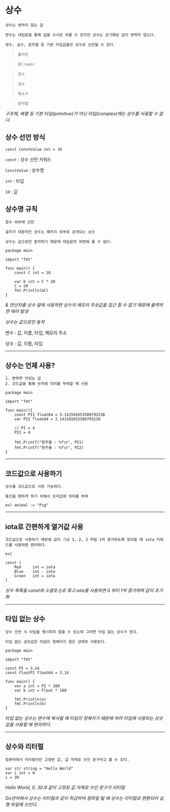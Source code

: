 # 상수

    상수는 변하지 않는 값

    변수는 대입문을 통해 값을 수시로 바꿀 수 있지만 상수는 초기화된 값이 변하지 않는다.

    정수, 실수, 문자열 등 기본 타입값들만 상수로 선언될 수 있다.

>`불리언`

>`룬(ruen)`

>`정수`

>`실수`

>`복소수`

>`문자열`

_구조체, 배열 등 기본 타입(primitive)가 아닌 타입(complex)에는 상수를 사용할 수 없다._

## 상수 선언 방식

    const ConstValue int = 10

`const` : 상수 선언 키워드

`ConstValue` : 상수명

`int` : 타입

`10` : 값

## 상수명 규칙

    함수 외부에 선언

    글자가 대문자인 상수는 패키지 외부로 공개되는 상수

    상수는 값으로만 동작하기 때문에 대입문의 좌변에 올 수 없다.

    package main
    
    import "fmt"

    func main() {
        const C int = 10

        var b int = C * 20
        C = 20
        fmt.Println(&C)
    }

_& 연산자를 상수 앞에 사용하면 상수의 메모리 주솟값을 접근 할 수 없기 때문에 출력하면 에러 발생_

_상수는 값으로만 동작_

변수 : 값, 이름, 타입, 메모리 주소

상수 : 값, 이름, 타입

---

## 상수는 언제 사용?

    1. 변하면 안되는 값
    2. 코드값을 통해 숫자에 의미를 부여할 때 사용

    package main

    import "fmt"

    func main(){
        const PI1 float64 = 3.141592653589793238
        var PI2 float64 = 3.141592653589793238

        // PI = 4
        PI2 = 4

        fmt.Printf("원주율 : %f\n", PI1)
        fmt.Printf("원주율 : %f\n", PI2)
    }
    
---

## 코드값으로 사용하기

    상수를 코드값으로 사용 가능하다.

    통신을 편하게 하기 위해서 숫자값에 의미를 부여

    ex) animal := "Pig"

---

## iota로 간편하게 열거값 사용

    코드값으로 사용하기 때문에 값이 그냥 1, 2, 3 처럼 1씩 증가하도록 정의할 때 iota 키워드를 사용하면 편리하다.

    ex) 

    const (
        Red     int = iota
        Blue    int - iota
        Green   int = iota
    )

_상수 목록을 const와 소괄호 ()로 묶고 iota를 사용하면 0 부터 1씩 증가하며 값이 초기화_

---

## 타입 없는 상수

    상수 선언 시 타입을 명시하지 않을 수 있는데 그러면 타입 없는 상수가 된다.

    타입 없는 상숫값은 타입이 정해지지 않은 상태로 사용된다.

    package main

    import "fmt"

    const PI = 3.14
    const FloatPI float64 = 3.14

    func main() {
        var a int = PI * 100
        var b int = Float * 100

        fmt.Println(a)
        fmt.Println(b)
    }

_타입 없는 상수는 변수에 복사될 때 타입이 정해지기 때문에 여러 타입에 사용되는 상숫값을 사용할 때 편리하다._

---

## 상수와 리터럴

    컴퓨터에서 리터럴이란 고정된 값, 값 자체로 쓰인 문구라고 볼 수 있다.

    var str string = "Hello World"
    var i int = 0
    i = 30

_Hello World, 0, 30과 같이 고정된 값 자체로 쓰인 문구가 리터럴_

_Go언어에서 상수는 리터럴과 같이 취급하여 컴파일 될 때 상수는 리터럴로 변환되어 실행 파일에 쓰인다._

